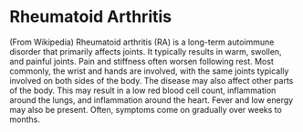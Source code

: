 # Rheumatoid Arthritis

(From Wikipedia) Rheumatoid arthritis (RA) is a long-term autoimmune disorder that primarily affects joints. It typically results in warm, swollen, and painful joints. Pain and stiffness often worsen following rest. Most commonly, the wrist and hands are involved, with the same joints typically involved on both sides of the body. The disease may also affect other parts of the body. This may result in a low red blood cell count, inflammation around the lungs, and inflammation around the heart. Fever and low energy may also be present. Often, symptoms come on gradually over weeks to months.
